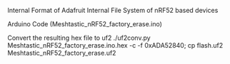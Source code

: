 
Internal Format of Adafruit Internal File System of nRF52 based devices


Arduino Code (Meshtastic_nRF52_factory_erase.ino)

Convert the resulting hex file to uf2
./uf2conv.py Meshtastic_nRF52_factory_erase.ino.hex -c -f 0xADA52840; cp flash.uf2 Meshtastic_nRF52_factory_erase.uf2
